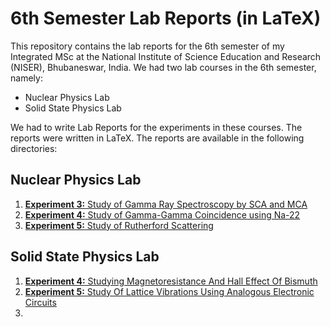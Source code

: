 # 6th Semester Lab Reports (in LaTeX)

This repository contains the lab reports for the 6th semester of my Integrated MSc at the National Institute of Science Education and Research (NISER), Bhubaneswar, India. We had two lab courses in the 6th semester, namely:

- Nuclear Physics Lab
- Solid State Physics Lab

We had to write Lab Reports for the experiments in these courses. The reports were written in LaTeX. The reports are available in the following directories:

## Nuclear Physics Lab

1. [**Experiment 3:** Study of Gamma Ray Spectroscopy by SCA and MCA](./Nuclear_Physics/Expt3/main.pdf)
2. [**Experiment 4:** Study of Gamma-Gamma Coincidence using Na-22](./Nuclear_Physics/Expt4/main.pdf) 
3. [**Experiment 5:** Study of Rutherford Scattering](./Nuclear_Physics/Expt5/main.pdf)

## Solid State Physics Lab

1. [**Experiment 4:** Studying Magnetoresistance And Hall Effect Of Bismuth](./Solid_State/Expt4/main.pdf)
2. [**Experiment 5:** Study Of Lattice Vibrations Using Analogous Electronic Circuits](./Solid_State/Expt5/main.pdf)
3. 
